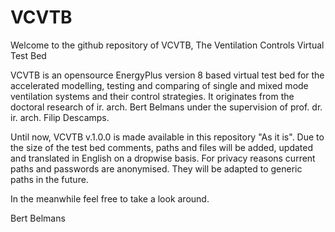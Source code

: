 # VCVTB
Welcome to the github repository of VCVTB, The Ventilation Controls Virtual Test Bed

VCVTB is an opensource EnergyPlus version 8 based virtual test bed for the accelerated modelling, testing and comparing of single and mixed mode ventilation systems and their control strategies. It originates from the doctoral research of ir. arch. Bert Belmans under the supervision of prof. dr. ir. arch. Filip Descamps.

Until now, VCVTB v.1.0.0 is made available in this repository "As it is". 
Due to the size of the test bed comments, paths and files will be added, updated and translated in English on a dropwise basis.
For privacy reasons current paths and passwords are anonymised. They will be adapted to generic paths in the future.

In the meanwhile feel free to take a look around. 

Bert Belmans
